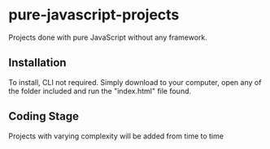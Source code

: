 # pure-javascript-projects
Projects done with pure JavaScript without any framework.

## Installation
To install, CLI not required. Simply download to your computer, open any of the folder included and run the "index.html" file found.

## Coding Stage
Projects with varying complexity will be added from time to time
